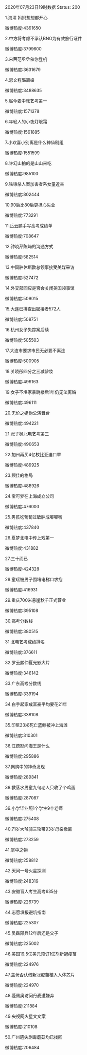 2020年07月23日19时数据
Status: 200

1.海清 妈妈想想都开心

微博热度:4391650

2.中方将考虑不承认BNO为有效旅行证件

微博热度:3799600

3.宋茜范丞丞催你登机

微博热度:3631679

4.思文程璐离婚

微博热度:3488635

5.赵今麦中戏艺考第一

微博热度:1571378

6.年轻人的小夜灯眼霜

微博热度:1561885

7.小欢喜小别离是什么神仙剧组

微博热度:1551599

8.许幻山拍的是山山来吃

微博热度:985100

9.铁锹杀人案加害者系女童近亲

微博热度:802444

10.90后比80后更担心失业

微博热度:773291

11.岳云鹏手写高考成绩单

微博热度:708647

12.钟晓芹陈屿的沟通方式

微博热度:582514

13.中国驻休斯敦总领事接受美媒采访

微博热度:527472

14.外交部回应是否会关闭美国领事馆

微博热度:509015

15.大连已排查出密接者572人

微博热度:508751

16.杭州女子失踪案后续

微博热度:505503

17.大连市要求市民无必要不离连

微博热度:500905

18.关晓彤四分之三减龄妆

微博热度:499163

19.女子不堪家暴跳楼后1年仍无法离婚

微博热度:496111

20.无价之姐伪公演舞台

微博热度:494221

21.张子枫北电艺考第三

微博热度:490653

22.加州再买4亿枚比亚迪口罩

微博热度:489925

23.顾佳的格局

微博热度:488926

24.宝可梦在上海成立公司

微博热度:476000

25.男孩吃葡萄过敏肿成嘟嘟嘴

微博热度:437840

26.夏梦北电中传上戏第一

微博热度:431882

27.三十而已

微博热度:424328

28.童瑶被男子围堵电梯口求抱

微博热度:416931

29.重庆700米悬崖秋千正式营业

微博热度:395108

30.高考分数线

微博热度:380515

31.北电艺考成绩排名

微博热度:376611

32.罗云熙仲夏光影大片

微博热度:346142

33.广东高考分数线

微博热度:339194

34.白手起家成富豪平均要花21年

微博热度:338108

35.印尼23米死亡蓝鲸被冲上海滩

微博热度:310301

36.江疏影问海王是什么

微博热度:295886

37.网购中的神奇发现

微博热度:289841

38.救落水男童九旬老人只收了个鸡蛋

微博热度:287087

39.小学毕业照1个学生9个老师

微博热度:275408

40.71岁大爷骑三轮带93岁母亲撤离

微博热度:273259

41.掌中之物

微博热度:258812

42.天问一号火星探测

微博热度:248316

43.安徽盲人考生高考635分

微博热度:226739

44.志愿填报避坑指南

微博热度:225307

45.吴磊邵兵12年后还是父子

微博热度:225002

46.美国19.5亿美元预订1亿剂新冠疫苗

微博热度:224976

47.盖茨否认借新冠疫苗植入人体芯片

微博热度:224970

48.蓬佩奥访问丹麦遭嫌弃

微博热度:211884

49.央视网火星文文案

微博热度:210108

50.广州遗失剧毒蘑菇均已找回

微博热度:206484

